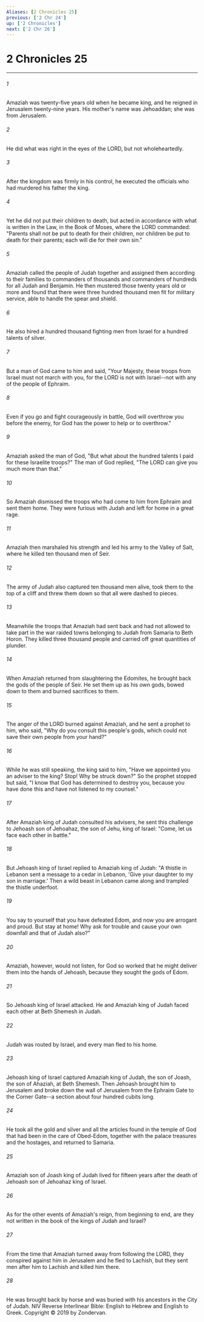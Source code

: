 ```yaml
---
Aliases: [2 Chronicles 25]
previous: ['2 Chr 24']
up: ['2 Chronicles']
next: ['2 Chr 26']
---
```

# 2 Chronicles 25

***


###### 1 
Amaziah was twenty-five years old when he became king, and he reigned in Jerusalem twenty-nine years. His mother's name was Jehoaddan; she was from Jerusalem. 

###### 2 
He did what was right in the eyes of the LORD, but not wholeheartedly. 

###### 3 
After the kingdom was firmly in his control, he executed the officials who had murdered his father the king. 

###### 4 
Yet he did not put their children to death, but acted in accordance with what is written in the Law, in the Book of Moses, where the LORD commanded: "Parents shall not be put to death for their children, nor children be put to death for their parents; each will die for their own sin." 

###### 5 
Amaziah called the people of Judah together and assigned them according to their families to commanders of thousands and commanders of hundreds for all Judah and Benjamin. He then mustered those twenty years old or more and found that there were three hundred thousand men fit for military service, able to handle the spear and shield. 

###### 6 
He also hired a hundred thousand fighting men from Israel for a hundred talents of silver. 

###### 7 
But a man of God came to him and said, "Your Majesty, these troops from Israel must not march with you, for the LORD is not with Israel--not with any of the people of Ephraim. 

###### 8 
Even if you go and fight courageously in battle, God will overthrow you before the enemy, for God has the power to help or to overthrow." 

###### 9 
Amaziah asked the man of God, "But what about the hundred talents I paid for these Israelite troops?" The man of God replied, "The LORD can give you much more than that." 

###### 10 
So Amaziah dismissed the troops who had come to him from Ephraim and sent them home. They were furious with Judah and left for home in a great rage. 

###### 11 
Amaziah then marshaled his strength and led his army to the Valley of Salt, where he killed ten thousand men of Seir. 

###### 12 
The army of Judah also captured ten thousand men alive, took them to the top of a cliff and threw them down so that all were dashed to pieces. 

###### 13 
Meanwhile the troops that Amaziah had sent back and had not allowed to take part in the war raided towns belonging to Judah from Samaria to Beth Horon. They killed three thousand people and carried off great quantities of plunder. 

###### 14 
When Amaziah returned from slaughtering the Edomites, he brought back the gods of the people of Seir. He set them up as his own gods, bowed down to them and burned sacrifices to them. 

###### 15 
The anger of the LORD burned against Amaziah, and he sent a prophet to him, who said, "Why do you consult this people's gods, which could not save their own people from your hand?" 

###### 16 
While he was still speaking, the king said to him, "Have we appointed you an adviser to the king? Stop! Why be struck down?" So the prophet stopped but said, "I know that God has determined to destroy you, because you have done this and have not listened to my counsel." 

###### 17 
After Amaziah king of Judah consulted his advisers, he sent this challenge to Jehoash son of Jehoahaz, the son of Jehu, king of Israel: "Come, let us face each other in battle." 

###### 18 
But Jehoash king of Israel replied to Amaziah king of Judah: "A thistle in Lebanon sent a message to a cedar in Lebanon, 'Give your daughter to my son in marriage.' Then a wild beast in Lebanon came along and trampled the thistle underfoot. 

###### 19 
You say to yourself that you have defeated Edom, and now you are arrogant and proud. But stay at home! Why ask for trouble and cause your own downfall and that of Judah also?" 

###### 20 
Amaziah, however, would not listen, for God so worked that he might deliver them into the hands of Jehoash, because they sought the gods of Edom. 

###### 21 
So Jehoash king of Israel attacked. He and Amaziah king of Judah faced each other at Beth Shemesh in Judah. 

###### 22 
Judah was routed by Israel, and every man fled to his home. 

###### 23 
Jehoash king of Israel captured Amaziah king of Judah, the son of Joash, the son of Ahaziah, at Beth Shemesh. Then Jehoash brought him to Jerusalem and broke down the wall of Jerusalem from the Ephraim Gate to the Corner Gate--a section about four hundred cubits long. 

###### 24 
He took all the gold and silver and all the articles found in the temple of God that had been in the care of Obed-Edom, together with the palace treasures and the hostages, and returned to Samaria. 

###### 25 
Amaziah son of Joash king of Judah lived for fifteen years after the death of Jehoash son of Jehoahaz king of Israel. 

###### 26 
As for the other events of Amaziah's reign, from beginning to end, are they not written in the book of the kings of Judah and Israel? 

###### 27 
From the time that Amaziah turned away from following the LORD, they conspired against him in Jerusalem and he fled to Lachish, but they sent men after him to Lachish and killed him there. 

###### 28 
He was brought back by horse and was buried with his ancestors in the City of Judah. NIV Reverse Interlinear Bible: English to Hebrew and English to Greek. Copyright © 2019 by Zondervan.
